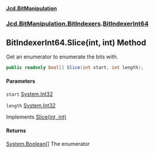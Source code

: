 #### [Jcd.BitManipulation](index.md 'index')
### [Jcd.BitManipulation.BitIndexers](Jcd.BitManipulation.BitIndexers.md 'Jcd.BitManipulation.BitIndexers').[BitIndexerInt64](Jcd.BitManipulation.BitIndexers.BitIndexerInt64.md 'Jcd.BitManipulation.BitIndexers.BitIndexerInt64')

## BitIndexerInt64.Slice(int, int) Method

Get an enumerator to enumerate the bits with.

```csharp
public readonly bool[] Slice(int start, int length);
```
#### Parameters

<a name='Jcd.BitManipulation.BitIndexers.BitIndexerInt64.Slice(int,int).start'></a>

`start` [System.Int32](https://docs.microsoft.com/en-us/dotnet/api/System.Int32 'System.Int32')

<a name='Jcd.BitManipulation.BitIndexers.BitIndexerInt64.Slice(int,int).length'></a>

`length` [System.Int32](https://docs.microsoft.com/en-us/dotnet/api/System.Int32 'System.Int32')

Implements [Slice(int, int)](Jcd.BitManipulation.BitIndexers.IBitIndexer.Slice(int,int).md 'Jcd.BitManipulation.BitIndexers.IBitIndexer.Slice(int, int)')

#### Returns

[System.Boolean](https://docs.microsoft.com/en-us/dotnet/api/System.Boolean 'System.Boolean')[[]](https://docs.microsoft.com/en-us/dotnet/api/System.Array 'System.Array')
The enumerator